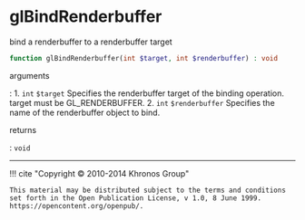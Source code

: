 # glBindRenderbuffer
bind a renderbuffer to a renderbuffer target

```php
function glBindRenderbuffer(int $target, int $renderbuffer) : void
```

arguments

:    1. `int` `$target` Specifies the renderbuffer target of the binding
    operation. target must be <constant>GL_RENDERBUFFER</constant>.
    2. `int` `$renderbuffer` Specifies the name of the renderbuffer object to
    bind.

returns

:    `void` 

---
     

!!! cite "Copyright © 2010-2014 Khronos Group"

    This material may be distributed subject to the terms and conditions set forth in the Open Publication License, v 1.0, 8 June 1999. https://opencontent.org/openpub/.